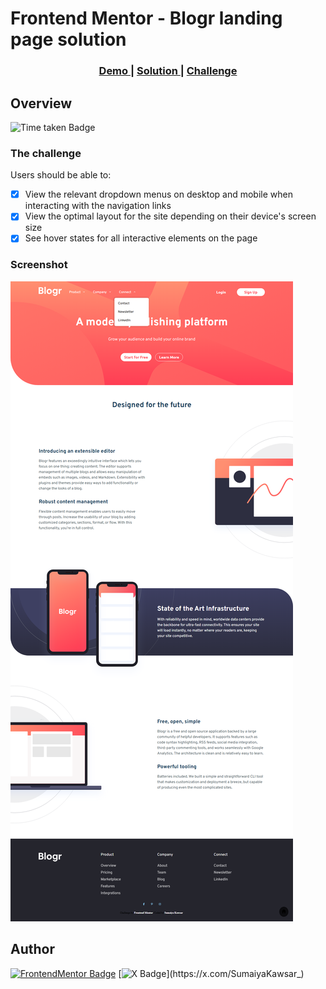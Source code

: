 # Frontend Mentor -  Blogr landing page solution

<div align="center">
  <h3>
    <a href="https://sumaiyakawsar.github.io/frontend-mentor-challenges-using-react/#/project54">
      Demo
    </a>
    <span> | </span>
    <a href="https://github.com/sumaiyakawsar/frontend-mentor-challenges-using-react/tree/main/src/pages/54-blogr-landing-page">
      Solution
    </a>
    <span> | </span>
    <a href="https://www.frontendmentor.io/challenges/blogr-landing-page-EX2RLAApP">
      Challenge
    </a>
  </h3>
</div>
 

## Overview
 ![Time taken Badge](https://img.shields.io/badge/Time_Taken-6hr_57m-6abecd?style=plastic) 

### The challenge

Users should be able to:
 
- [x] View the relevant dropdown menus on desktop and mobile when interacting with the navigation links
- [x] View the optimal layout for the site depending on their device's screen size
- [x] See hover states for all interactive elements on the page

### Screenshot

![Screenshot](../homepage/images/project54-blogr-landing-page.png)


## Author

[![FrontendMentor Badge](https://img.shields.io/badge/-_SumaiyaKawsar_-3F54A3?style=plastic&labelColor=3F54A3&logo=frontend-mentor&logoColor=white&link=https://www.frontendmentor.io/profile/sumaiyakawsar)](https://www.frontendmentor.io/profile/sumaiyakawsar) [![X Badge](https://img.shields.io/badge/-_SumaiyaKawsar_-black?style=plastic&labelColor=black&logo=X&logoColor=white&link=https://x.com/SumaiyaKawsar_)](https://x.com/SumaiyaKawsar_)